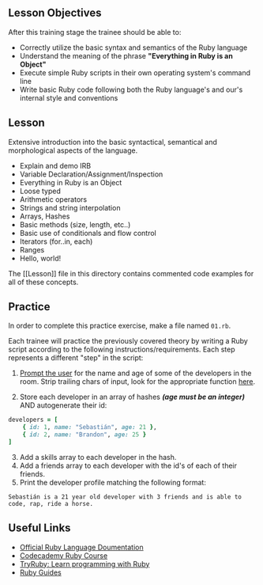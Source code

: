 ## Lesson Objectives

After this training stage the trainee should be able to:

+ Correctly utilize the basic syntax and semantics of the Ruby language
+ Understand the meaning of the phrase **"Everything in Ruby is an Object"**
+ Execute simple Ruby scripts in their own operating system's command line
+ Write basic Ruby code following both the Ruby language's and our's internal style and conventions
  
## Lesson

 Extensive introduction into the basic syntactical, semantical and morphological aspects of the language.

+ Explain and demo IRB
+ Variable Declaration/Assignment/Inspection
+ Everything in Ruby is an Object
+ Loose typed
+ Arithmetic operators
+ Strings and string interpolation
+ Arrays, Hashes
+ Basic methods (size, length, etc..)
+ Basic use of conditionals and flow control
+ Iterators (for..in, each)
+ Ranges
+ Hello, world!

The [[Lesson]] file in this directory contains commented code examples for all of these concepts.

## Practice

In order to complete this practice exercise, make a file named `01.rb`.

Each trainee will practice the previously covered theory by writing a Ruby script according to the following instructions/requirements. Each step represents a different "step" in the script:

1. [Prompt the user]( http://ruby-doc.org/docs/ruby-doc-bundle/Tutorial/part_02/user_input.html) for the name and age of some of the developers in the room. Strip trailing chars of input, look for the appropriate function [here](http://ruby-doc.org/core-2.4.1/String.html).

2. Store each developer in an array of hashes ***(age must be an integer)*** AND autogenerate their id:

```ruby
developers = [
	{ id: 1, name: "Sebastián", age: 21 },
	{ id: 2, name: "Brandon", age: 25 }
]
```

3. Add a skills array to each developer in the hash.
4. Add a friends array to each developer with the id's of each of their friends.
5. Print the developer profile matching the following format:

```text
Sebastián is a 21 year old developer with 3 friends and is able to code, rap, ride a horse.
```
   
## Useful Links

+ [Official Ruby Language Doumentation](https://ruby-doc.org/)
+ [Codecademy Ruby Course](https://www.codecademy.com/courses/learn-ruby)
+ [TryRuby: Learn programming with Ruby](https://ruby.github.io/TryRuby/)
+ [Ruby Guides](https://www.rubyguides.com/)